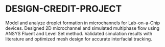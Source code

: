 # DESIGN-CREDIT-PROJECT
Model and analyze droplet formation in microchannels for Lab-on-a-Chip devices.  Designed 2D microchannel and simulated multiphase flow using ANSYS Fluent and Level Set method.  Validated simulation results with literature and optimized mesh design for accurate interfacial tracking. 
